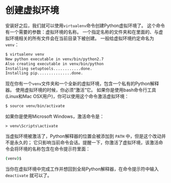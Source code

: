 # 创建虚拟环境

安装好之后，我们就可以使用`virtualenv`命令创建Python虚拟环境了。
这个命令有一个需要的参数：虚拟环境的名称。
一个指定名称的文件夹和在里面的、与虚拟环境相关的所有文件会在当前目录下被创建。
一般给虚拟环境约定命名为`venv`：
``` bash
$ virtualenv venv
New python executable in venv/bin/python2.7
Also creating executable in venv/bin/python
Installing setuptools............done.
Installing pip...............done.
```
现在你有一个`venv`文件夹和一个全新的虚拟环境，包含一个私有的Python解释器。
使用虚拟环境的时候，你必须“激活”它。
如果你是使用bash命令行工具(Linux和Mac OSX用户)，你可以使用这个命令激活虚拟环境：
``` bash
$ source venv/bin/activate

```
如果你是使用Microsoft Windows，激活命令是：
``` dos
> venv\Scripts\activate
```
当虚拟环境被激活了，Python解释器的位置会被添加到 `PATH` 中，但是这个改动并不是永久的；
它只影响当前命令会话。提醒一下，你激活了虚拟环境，该激活命令会将环境的名称包含在命令提示符里面：
``` bash
(venv)$
```
当你在虚拟环境中完成工作并想回到全局Python解释器，在命令提示符中输入 `deactivate` 就可以了。
